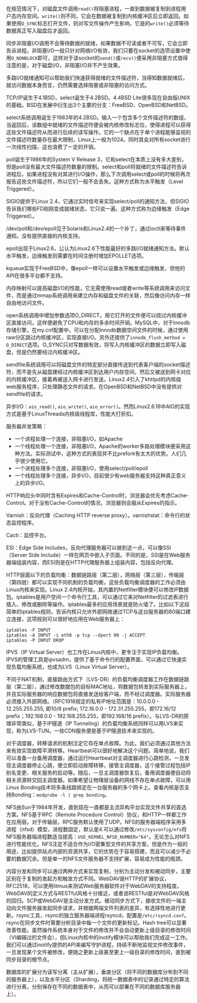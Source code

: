 在规范情况下，对磁盘文件调用`read()`将阻塞进程，一直到数据被复制到进程用户态内存空间。`write()`则不同，它会在数据被复制到内核缓冲区后立即返回。如果使用`O_SYNC`标志打开文件，则对写文件操作产生影响，它是的`write()`必须等待数据真正写入磁盘后才返回。

同步非阻塞I/O调用不会等待数据的就绪，如果数据不可读或者不可写，它会立即告诉进程。非阻塞I/O一般只针对网络I/O有效，我们只要在socket的选项设置中使用`O_NONBLOCK`即可，这样对于该socket的`send()`或`recv()`便采用非阻塞方式值得注意的是，对于磁盘I/O，非阻塞I/O并不产生效果。

多路I/O就绪通知可以帮助我们快速获得就绪的文件描述符，当得知数据就绪后，就访问数据本身而言，仍然需要选择阻塞或非阻塞的访问方式。

TCP/IP诞生于4.1BSD，select诞生于4.2BSD。4.4BSD Lite很多现在自由版UNIX的基础。BSD在发展中衍生出3个主要的分支：FreeBSD、OpenBSD和NetBSD。

select系统调用诞生于1983年的4.2BSD。输入一个包含多个文件描述符的数组，当返回后，该数组中就绪的文件描述符便会被内核修改标志位，使得进程可以获得这些文件描述符从而进行后续的读写操作。它的一个缺点在于单个进程能够监视的文件描述符数量存在最大限制，Linux上一般为1024。同时其会对所有socket进行一次线性扫描，这也浪费了一定的开销。

poll诞生于1986年的System V Release 3，它和select在本质上没有多大差别，但是poll没有最大文件描述符数量的限制。select和poll将就绪的文件描述符告诉进程后，如果进程没有对其进行I/O操作，那么下次调用select或poll的时候将再次报告这些文件描述符，所以它们一般不会丢失。这种方式称为水平触发（Level Triggered）。

SIGIO提供于Linux 2.4，它通过实时信号来实现select/poll的通知方法，但SIGIO告诉我们哪些FD刚刚变成就绪状态，它只说一遍。这种方式称为边缘触发（Edge Triggered）。

/dev/poll和/dev/epoll见于Solaris和Linux2.4的一个补丁，通过ioctl来等待事件通知。没有提供直接的内核支持。

epoll出现于Linux2.6，公认为Linux2.6下性能最好的多路I/O就绪通知方法。默认水平触发，边缘触发则需要在时间注册时增加EPOLLET选项。

kqueue实现于FreeBSD中，像epoll一样可以设置水平触发或边缘触发，但他的API在很多平台都不支持。

内存映射可以提高磁盘I/O的性能，它无需使用read或者write等系统调用来访问文件，而是通过mmap系统调用来建立内存和磁盘文件的关联，然后像访问内存一样自由地访问文件。

open系统调用中增加参数选项O_DIRECT，用它打开的文件便可以绕过内核缓冲区直接访问，这样便避免了CPU和内存的多余时间开销。MySQL中，对于Innodb存储引擎，在my.cnf配置中，可以在分配Innodb数据空间文件的时候，通过使用raw分区跳过内核缓冲区，实现直接I/O。另外还提供了`innodb_flush_method = O_DIRECT`选项。O_SYNC只对写数据有效，将写入内核缓冲区的数据立即写入磁盘，但是仍然要经过内核缓冲区。

sendfile系统调用可以将磁盘文件的特定部分直接传送到代表客户端的socket描述符，而不是先从磁盘建经过内核缓冲区到达用户内存空间，然后又被送到网卡对应的内核缓冲区，接着再被送入网卡进行发送。Linux2.4引入了khttpd的内核级web服务程序，只处理静态文件的请求。在OpenBSD和NetBSD中没有提供对sendfile的请求。

异步I/O：`aio_read()`, `aio_write()`, `aio_error()`。然而Linux2.6.16中AIO的实现方式是基于LinuxThreads内核级线程库，性能大打折扣。

服务器并发策略：
+ 一个进程处理一个连接，非阻塞I/O，如Apache
+ 一个线程处理一个连接，非阻塞I/O，Apache的worker多路处理模块便采用这种方法。实际测试中，这种方式的表现并不比prefork有太大的优势。人们几乎很少使用它。
+ 一个进程处理多个连接，非阻塞I/O，使用select/poll/epoll
+ 一个线程处理多个连接，异步I/O，目前很少有web服务器支持这种真正意义上的异步I/O。

HTTP响应头中同时含有Expires和Cache-Control时，浏览器会优先考虑Cache-Control。对于没有Cache-Control的情况，浏览器则会服从Expires的指示。

Varnish：反向代理（Caching HTTP reverse proxy）。varnishstat：命令行的状态监控程序。

Cacti：监控平台。

ESI：Edge Side Includes，反向代理服务器可以做到这一点，可以像SSI（Server Side Include）一样在网页中嵌入子页面。不同的是，SSI是在Web服务器端组装内容，而ESI则是在HTTP代理服务器上组装内容，包括反向代理。

HTTP层面以下的负载均衡：数据链路层（第二层），网络层（第三层），传输层（第四层）都可以实现不同机制的负载均衡，这些负载均衡调度器的工作必须由Linux内核来实现。Linux 2.4内核开始，其内置的Netfilter模块便可以修改IP数据包。iptables是用户空间一个命令行工具，可以通过它来对Netfilter的过滤表进行插入、修改或删除等操作。iptables最多的应用场景就是防火墙了。比如以下这段简单的iptables规则，告诉内核只允许外部网络通过TCP与这台服务器的80端口建立连接，这项规则可以很好地应用在Web服务器上：
```
iptables -F INPUT
iptables -A INPUT -i eth0 -p tcp --dport 80 -j ACCEPT
iptables -P INPUT DROP
```

IPVS（IP Virtual Server）也工作在Linux内核中，更专注于实现IP负载均衡。IPVS的管理工具是ipvsadm，提供了基于命令行的配置界面，可以通过它快速实现负载均衡系统，也成为LVS（Linux Virtual Server）。

不同于NAT机制，直接路由方式下（LVS-DR）的负载均衡调度器工作在数据链路层（第二层），通过修改数据包的目标MAC地址，将数据包转发到实际服务器上，并且实际服务器的响应数据包将直接发送给客户端，而不经过调度器。实际服务器必须接入外部网络。（RFC1918规定的私有IP地址范围是：10.0.0.0 - 12.255.255.255, 即10/8 prefix; 172.16.0.0 - 172.31.255.255，即172.16/12 prefix；192.168.0.0 - 192.168.255.255，即192.168/16 prefix）。与LVS-DR的原理非常类似，基于IP隧道（IP Tunneling）的负载均衡系统同样可以用LVS来实现，称为LVS-TUN。一些CDN服务便是基于IP隧道技术来实现的。

对于调度器，转移请求的机制注定它存在单点故障。为此，我们必须通过其他方法来有效实现故障平滑转移。Heartbeat可以很好地解决这个问题。简单地说，我们可以准备一台备用调度器，通过运行Heartbeat对主调度器进行心跳检测，一旦发现主调度器停止心跳，便立即启动故障转移，接管主调度器，这个接管过程包括IP别名变更、相关服务的启动等。随后，一旦主调度器恢复后，备用调度器便自动将相关资源转交回主调度器。如果希望让物理层设备的网线不存在单点故障，可以用Linux Bonding技术将多条线路绑定在一台服务器的多个网卡上。查看内核是否支持Bonding：`modprobe -l | grep bonding`。

NFS由Sun于1984年开发，直到现在一直都是主流异构平台实现文件共享的首选方案。NFS基于RPC（Remote Procedure Control）协议，和HTTP一样都工作在应用层。对于传输层，RPC服务默认使用了UDP。NFS的服务器端程序采用多进程（nfsd）模型，进程数固定，默认是4.可以通过修改`/etc/sysconfig/nfs`将NFS服务器端进程数适当提高：`USE_KERNEL_NFSD_NUMBER="64"`。无论怎么对NFS进行性能优化，NFS注定不适合作为I/O密集型文件的共享方案，但是作为一般的用途，比如提供站点内部的资源共享，它的优势在于容易搭建，而且可以减少不必要的数据冗余。但是单一的NFS文件服务器不支持扩展，容易成为性能的瓶颈。

内容分发和同步可以通过两种方式来实现复制，分别为主动分发和被动同步，主要区别在于复制的发起方和触发方式不同。WebDAV是HTTP的扩展协议，RFC2518，可以使用litmus来测试Web服务器软件对于WebDAV的支持程度。WebDAV的定义方式与RESTful风格十分接近，或者说RESTful是对WebDAV风格的回归。SCP或WebDAV是主动分发方式。被动同步方式下，接收文件的一端主动向文件服务器发起同步请求，并根据两端文件列表的差异，有选择性地进行更新。rsync工具，rsync的独立服务器端进程rsyncd，配置是`/etc/rsyncd.conf`。rsync在同步文件时需要分析目录中每一个文件的更新标记。Hash tree可以显著改善性能。虽然操作系统本身对于文件的修改并不会自动更新上级目录的修改时间（VI编辑过的文件会），但Linux内核中的inotify模块可以帮助我们完成这一工作。我们可以通过inotify提供的API来编写守护进程，持续不断地监视文件修改事件，一旦发现某个文件被修改，便随之更新上级甚至更上一级目录的修改时间，直到被同步目录的根节点。

数据库的扩展分为读写分离（主从扩展），垂直分区（将不同的数据库分布到不同的服务器上），以及水平分区（Sharding，将统一数据表中的记录通过特定的算法进行分离，分别保存在不同的数据表中，从而可以部署在不同的数据库服务器上）。